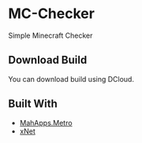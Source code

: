 # MC-Checker
Simple Minecraft Checker

## Download Build

You can download build using DCloud.

## Built With

* [MahApps.Metro](https://mahapps.com/)
* [xNet](https://github.com/X-rus/xNet)